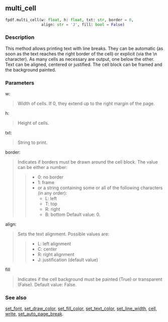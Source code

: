 ## multi_cell ##

```python
fpdf.multi_cell(w: float, h: float, txt: str, border = 0, 
                align: str = 'J', fill: bool = False)
```

### Description ###

This method allows printing text with line breaks. They can be automatic (as soon as the text reaches the right border of the cell) or explicit (via the \n character). As many cells as necessary are output, one below the other.
Text can be aligned, centered or justified. The cell block can be framed and the background painted.

### Parameters ###

w:
> Width of cells. If 0, they extend up to the right margin of the page.

h:
> Height of cells.

txt:
> String to print.

border:
> Indicates if borders must be drawn around the cell block. The value can be either a number:
>>    * 0: no border
>>    * 1: frame
>>    * or a string containing some or all of the following characters (in any order):
>>      * L: left
>>      * T: top
>>      * R: right
>>      * B: bottom
> Default value: 0.

align:
> Sets the text alignment. Possible values are:
>>    * L: left alignment
>>    * C: center
>>    * R: right alignment
>>    * J: justification (default value)

fill
> Indicates if the cell background must be painted (True) or transparent (False). Default  value: False.

### See also ###

[set_font](set_font.md), [set_draw_color](set_draw_color.md), [set_fill_color](set_fill_color.md), [set_text_color](set_text_color.md), [set_line_width](set_line_width.md), [cell](cell.md), [write](write.md), [set_auto_page_break](set_auto_page_break.md).
